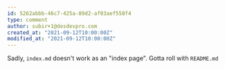 ```yaml
---
id: 5262abbb-46c7-425a-89d2-af03aef558f4
type: comment
author: subir+1@desdevpro.com
created_at: "2021-09-12T10:00:00Z"
modified_at: "2021-09-12T10:00:00Z"
---
```


Sadly, `index.md` doesn't work as an "index page". Gotta roll with `README.md`

